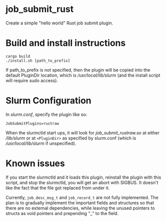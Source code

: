 # job_submit_rust
Create a simple "hello world" Rust job submit plugin.

# Build and install instructions

    cargo build
    ./install.sh [path_to_prefix]

If path_to_prefix is not specified, then the plugin will be copied into the
default PluginDir location, which is _/usr/local/lib/slurm_ (and the install
script will require sudo access).

# Slurm Configuration

In _slurm.conf_, specify the plugin like so:

    JobSubmitPlugins=rustraw

When the slurmctld start ups, it will look for _job_submit_rustraw.so_ at either
_<PREFIX>/lib/slurm_ or at `<PluginDir>` as specified by slurm.conf (which is
_/usr/local/lib/slurm_ if unspecified).


# Known issues

If you start the slurmctld and it loads this plugin, reinstall the plugin
with this script, and stop the slurmctld, you will get an abort with
SIGBUS. It doesn't like the fact that the file got replaced from under it.

Currently, `job_desc_msg_t` and `job_record_t` are not fully implemented. The
plan is to gradually implement the important fields and structures so that there
are no external dependencies, while leaving the unused pointers to structs as
void pointers and prepending "_" to the field.